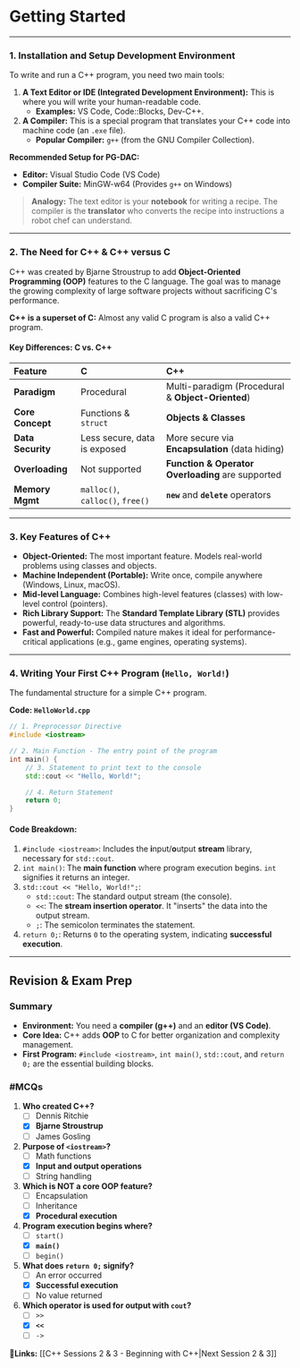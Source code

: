 # Getting Started
---

### 1. Installation and Setup Development Environment

To write and run a C++ program, you need two main tools:

1.  **A Text Editor or IDE (Integrated Development Environment):** This is where you will write your human-readable code.
    *   **Examples:** VS Code, Code::Blocks, Dev-C++.
2.  **A Compiler:** This is a special program that translates your C++ code into machine code (an `.exe` file).
    *   **Popular Compiler:** `g++` (from the GNU Compiler Collection).

**Recommended Setup for PG-DAC:**
*   **Editor:** Visual Studio Code (VS Code)
*   **Compiler Suite:** MinGW-w64 (Provides `g++` on Windows)

> **Analogy:** The text editor is your **notebook** for writing a recipe. The compiler is the **translator** who converts the recipe into instructions a robot chef can understand.

---

### 2. The Need for C++ & C++ versus C

C++ was created by Bjarne Stroustrup to add **Object-Oriented Programming (OOP)** features to the C language. The goal was to manage the growing complexity of large software projects without sacrificing C's performance.

**C++ is a superset of C:** Almost any valid C program is also a valid C++ program.

#### Key Differences: C vs. C++

| Feature          | C                               | C++                                                   |
| :--------------- | :------------------------------ | :---------------------------------------------------- |
| **Paradigm**     | Procedural                      | Multi-paradigm (Procedural & **Object-Oriented**) |
| **Core Concept** | Functions & `struct`            | **Objects & Classes**                                 |
| **Data Security**| Less secure, data is exposed    | More secure via **Encapsulation** (data hiding)       |
| **Overloading**  | Not supported                   | **Function & Operator Overloading** are supported     |
| **Memory Mgmt**  | `malloc()`, `calloc()`, `free()`| **`new`** and **`delete`** operators                  |

---

### 3. Key Features of C++

-   **Object-Oriented:** The most important feature. Models real-world problems using classes and objects.
-   **Machine Independent (Portable):** Write once, compile anywhere (Windows, Linux, macOS).
-   **Mid-level Language:** Combines high-level features (classes) with low-level control (pointers).
-   **Rich Library Support:** The **Standard Template Library (STL)** provides powerful, ready-to-use data structures and algorithms.
-   **Fast and Powerful:** Compiled nature makes it ideal for performance-critical applications (e.g., game engines, operating systems).

---

### 4. Writing Your First C++ Program (`Hello, World!`)

The fundamental structure for a simple C++ program.

**Code: `HelloWorld.cpp`**
```cpp
// 1. Preprocessor Directive
#include <iostream>

// 2. Main Function - The entry point of the program
int main() {
    // 3. Statement to print text to the console
    std::cout << "Hello, World!";

    // 4. Return Statement
    return 0;
}
```
#### Code Breakdown:
1.  `#include <iostream>`: Includes the **i**nput/**o**utput **stream** library, necessary for `std::cout`.
2.  `int main()`: The **main function** where program execution begins. `int` signifies it returns an integer.
3.  `std::cout << "Hello, World!";`:
    *   `std::cout`: The standard output stream (the console).
    *   `<<`: The **stream insertion operator**. It "inserts" the data into the output stream.
    *   `;`: The semicolon terminates the statement.
4.  `return 0;`: Returns `0` to the operating system, indicating **successful execution**.

---
## Revision & Exam Prep

### Summary
- **Environment:** You need a **compiler (g++)** and an **editor (VS Code)**.
- **Core Idea:** C++ adds **OOP** to C for better organization and complexity management.
- **First Program:** `#include <iostream>`, `int main()`, `std::cout`, and `return 0;` are the essential building blocks.

### #MCQs
1.  **Who created C++?**
    - [ ] Dennis Ritchie
    - [x] **Bjarne Stroustrup**
    - [ ] James Gosling

2.  **Purpose of `<iostream>`?**
    - [ ] Math functions
	- [x] **Input and output operations**
    - [ ] String handling

3.  **Which is NOT a core OOP feature?**
    - [ ] Encapsulation
    - [ ] Inheritance
    - [x] **Procedural execution**

4.  **Program execution begins where?**
    - [ ] `start()`
    - [x] **`main()`**
    - [ ] `begin()`

5.  **What does `return 0;` signify?**
    - [ ] An error occurred
    - [x] **Successful execution**
    - [ ] No value returned

6.  **Which operator is used for output with `cout`?**
    - [ ] `>>`
    - [x] **`<<`**
    - [ ] `->`

**🔗Links:** [[C++ Sessions 2 & 3 - Beginning with C++|Next Session 2 & 3]]
